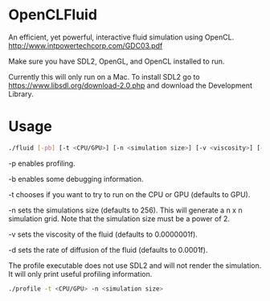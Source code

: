 # OpenCLFluid
An efficient, yet powerful, interactive fluid simulation using OpenCL.
http://www.intpowertechcorp.com/GDC03.pdf

Make sure you have SDL2, OpenGL, and OpenCL installed to run.

Currently this will only run on a Mac. To install SDL2 go to https://www.libsdl.org/download-2.0.php and download the Development Library. 

# Usage
```Bash
./fluid [-pb] [-t <CPU/GPU>] [-n <simulation size>] [-v <viscosity>] [-d <rate of diffusion>]
```

-p enables profiling.

-b enables some debugging information.

-t chooses if you want to try to run on the CPU or GPU (defaults to GPU).

-n sets the simulations size (defaults to 256). This will generate a n x n simulation grid. Note that the simulation size must be a power of 2.

-v sets the viscosity of the fluid (defaults to 0.0000001f).

-d sets the rate of diffusion of the fluid (defaults to 0.0001f).


The profile executable does not use SDL2 and will not render the simulation. It will only print useful profiling information.

```Bash
./profile -t <CPU/GPU> -n <simulation size>
```
